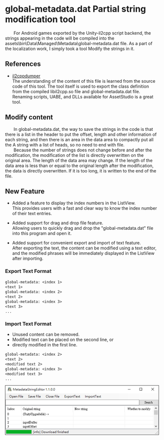 # global-metadata.dat Partial string modification tool
&emsp;&emsp;For Android games exported by the Unity-il2cpp script backend, the strings appearing in the code will be compiled into the assets\bin\Data\Managed\Metadata\global-metadata.dat file. As a part of the localization work, I simply took a tool Modify the strings in it.

## References
- [il2cppdumper](https://github.com/Perfare/Il2CppDumper)<br>
The understanding of the content of this file is learned from the source code of this tool. The tool itself is used to export the class definition from the compiled libil2cpp.so file and global-metadata.dat file. Renaming scripts, UABE, and DLLs available for AssetStudio is a great tool.

## Modify content
&emsp;&emsp;In global-metadata.dat, the way to save the strings in the code is that there is a list in the header to put the offset, length and other information of each string, and then there is an area in the data area to compactly put all the A string with a list of heads, so no need to end with file.<br>
&emsp;&emsp;Because the number of strings does not change before and after the modification, the modification of the list is directly overwritten on the original area. The length of the data area may change. If the length of the data area is less than or equal to the original length after the modification, the data is directly overwritten. If it is too long, it is written to the end of the file.

## New Feature
- Added a feature to display the index numbers in the ListView.  
This provides users with a fast and clear way to know the index number of their text entries.

- Added support for drag and drop file feature.  
Allowing users to quickly drag and drop the "global-metadata.dat" file into this program and open it.

- Added support for convenient export and import of text feature.  
After exporting the text, the content can be modified using a text editor, and the modified phrases will be immediately displayed in the ListView after importing.

### Export Text Format
```
global-metadata: <index 1>
<text 1>
global-metadata: <index 2>
<text 2>
global-metadata: <index 3>
<text 3>
...
```

### Import Text Format
- Unused content can be removed.  
- Modified text can be placed on the second line, or  
- directly modified in the first line.

```
global-metadata: <index 2>
<text 2>
<modified text 2>
global-metadata: <index 3>
<modified text 3>
...
```

![main](main.png)